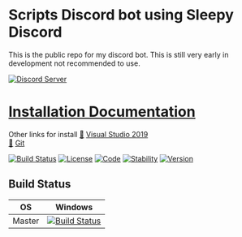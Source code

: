 # Scripts Discord bot using Sleepy Discord

This is the public repo for my discord bot.
This is still very early in development not recommended to use.

[![Discord Server](https://discordapp.com/api/guilds/354003394718859275/embed.png?style=banner2)](discord.gg/D2YJFBm)

# [Installation Documentation](https://github.com/Xean00796/Discord-bot-cpp/wiki/Installation-guide.)
Other links for install
[:pencil:](https://visualstudio.microsoft.com/ "Visual Studio 2019") [Visual Studio 2019](https://visualstudio.microsoft.com/)<br />
[:pencil:](https://git-scm.com/ "Git") [Git](https://git-scm.com/)<br />

[![Build Status](https://travis-ci.org/{script20}/{Discord-bot-cpp}.png?branch=master)](https://travis-ci.org/{script20}/{Discord-bot-cpp})
[![License](http://img.shields.io/:license-mit-blue.svg?style=flat-square)](http://badges.org)
[![Code](http://img.shields.io/:code-c++-cyan.svg?style=flat-square)](http://badges.org)
[![Stability](http://img.shields.io/:version-Unstable-red.svg?style=flat-square)](http://badges.org)
[![Version](http://img.shields.io/:version-0.0-red.svg?style=flat-square)](http://badges.org)

## Build Status
| OS | Windows |
| ------ | ------- |
| Master   | [![Build Status](https://dev.azure.com/wuhao64/sleepy-discord/_apis/build/status/yourWaifu.sleepy-discord?branchName=master)](https://dev.azure.com/wuhao64/sleepy-discord/_build/?definitionId=2)
